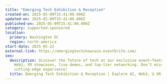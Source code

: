 ```yaml
---
title: "Emerging Tech Exhibition & Reception"
created-on: 2025-05-09T15:41:00.000Z
updated-on: 2025-05-09T15:41:00.000Z
published-on: 2025-05-09T15:41:00.000Z
category: supported-sponsored
location:
  primary: Washington DC
  region: north-america
start-date: 2025-05-22
external-link: https://emergingtechshowcase.eventbrite.com/
seo:
  description: Discover the future of tech at our exclusive event—featuring AI,
    Web3, XR showcases, live demos, and top-tier networking. Don’t miss this
    cutting-edge experience!
  title: Emerging Tech Exhibition & Reception | Explore AI, Web3, & XR
---
```

